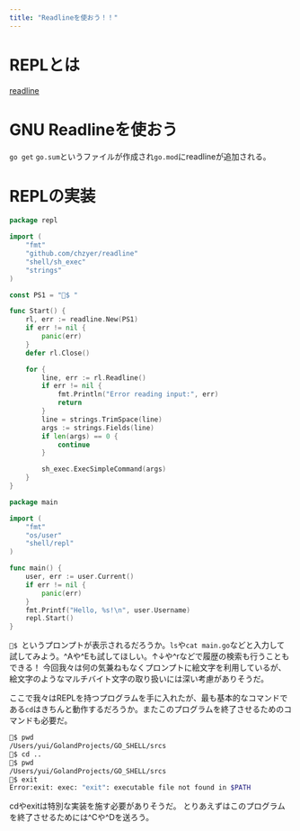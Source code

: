 ```yaml
---
title: "Readlineを使おう！！"
---
```

# REPLとは

[readline](https://pkg.go.dev/github.com/chzyer/readline#section-readme)


# GNU Readlineを使おう
```go get```
```go.sum```というファイルが作成され```go.mod```にreadlineが追加される。


# REPLの実装
```go :repl/repl.go
package repl

import (
	"fmt"
	"github.com/chzyer/readline"
	"shell/sh_exec"
	"strings"
)

const PS1 = "🐠$ "

func Start() {
	rl, err := readline.New(PS1)
	if err != nil {
		panic(err)
	}
	defer rl.Close()

	for {
		line, err := rl.Readline()
		if err != nil {
			fmt.Println("Error reading input:", err)
			return
		}
		line = strings.TrimSpace(line)
		args := strings.Fields(line)
		if len(args) == 0 {
			continue
		}

		sh_exec.ExecSimpleCommand(args)
	}
}
```

```go :main.go
package main

import (
	"fmt"
	"os/user"
	"shell/repl"
)

func main() {
	user, err := user.Current()
	if err != nil {
		panic(err)
	}
	fmt.Printf("Hello, %s!\n", user.Username)
	repl.Start()
}
```
```🐠$ ```というプロンプトが表示されるだろうか。```ls```や```cat main.go```などと入力して試してみよう。^Aや^Eも試してほしい。↑↓や^rなどで履歴の検索も行うこともできる！
今回我々は何の気兼ねもなくプロンプトに絵文字を利用しているが、絵文字のようなマルチバイト文字の取り扱いには深い考慮がありそうだ。

ここで我々はREPLを持つプログラムを手に入れたが、最も基本的なコマンドである```cd```はきちんと動作するだろうか。またこのプログラムを終了させるためのコマンドも必要だ。
```sh
🐠$ pwd
/Users/yui/GolandProjects/GO_SHELL/srcs
🐠$ cd ..
🐠$ pwd
/Users/yui/GolandProjects/GO_SHELL/srcs
🐠$ exit
Error:exit: exec: "exit": executable file not found in $PATH
```
cdやexitは特別な実装を施す必要がありそうだ。
とりあえずはこのプログラムを終了させるためには^Cや^Dを送ろう。